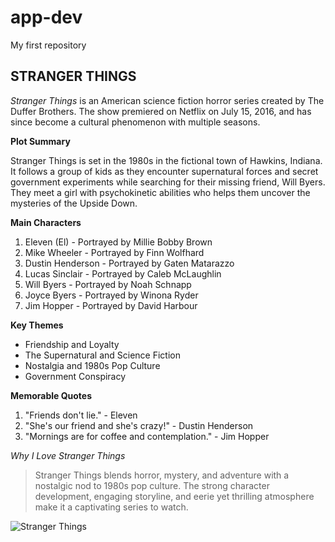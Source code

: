 # app-dev
My first repository

## STRANGER THINGS

*Stranger Things* is an American science fiction horror series created by The Duffer Brothers. The show premiered on Netflix on July 15, 2016, and has since become a cultural phenomenon with multiple seasons.

**Plot Summary**

Stranger Things is set in the 1980s in the fictional town of Hawkins, Indiana. It follows a group of kids as they encounter supernatural forces and secret government experiments while searching for their missing friend, Will Byers. They meet a girl with psychokinetic abilities who helps them uncover the mysteries of the Upside Down.

**Main Characters**
1. Eleven (El) - Portrayed by Millie Bobby Brown
2. Mike Wheeler - Portrayed by Finn Wolfhard
3. Dustin Henderson - Portrayed by Gaten Matarazzo
4. Lucas Sinclair - Portrayed by Caleb McLaughlin
5. Will Byers - Portrayed by Noah Schnapp
6. Joyce Byers - Portrayed by Winona Ryder
7. Jim Hopper - Portrayed by David Harbour

**Key Themes**
- Friendship and Loyalty
- The Supernatural and Science Fiction
- Nostalgia and 1980s Pop Culture
- Government Conspiracy

**Memorable Quotes**
1. "Friends don't lie." - Eleven
2. "She's our friend and she's crazy!" - Dustin Henderson
3. "Mornings are for coffee and contemplation." - Jim Hopper

*Why I Love Stranger Things*
> Stranger Things blends horror, mystery, and adventure with a nostalgic nod to 1980s pop culture. The strong character development, engaging storyline, and eerie yet thrilling atmosphere make it a captivating series to watch.

![Stranger Things](https://m.media-amazon.com/images/M/MV5BMDRjYWI5NTMtZTYzZC00NTg4LWI3NjMtNmI3MTdhMWQ5MGJlXkEyXkFqcGdeQXVyNTg4MDc4Mg@@._V1_FMjpg_UX1000_.jpg)


